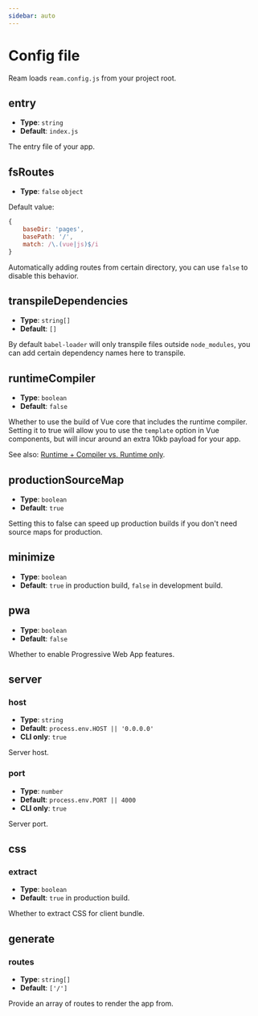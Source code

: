 ```yaml
---
sidebar: auto
---
```


# Config file

Ream loads `ream.config.js` from your project root.

## entry

- __Type__: `string`
- __Default__: `index.js`

The entry file of your app.

## fsRoutes

- __Type__: `false` `object`

Default value:

```js
{
    baseDir: 'pages',
    basePath: '/',
    match: /\.(vue|js)$/i
}
```

Automatically adding routes from certain directory, you can use `false` to disable this behavior.

## transpileDependencies

- __Type__: `string[]`
- __Default__: `[]`

By default `babel-loader` will only transpile files outside `node_modules`, you can add certain dependency names here to transpile.

## runtimeCompiler

- __Type__: `boolean`
- __Default__: `false`

Whether to use the build of Vue core that includes the runtime compiler. Setting it to true will allow you to use the `template` option in Vue components, but will incur around an extra 10kb payload for your app.

See also: [Runtime + Compiler vs. Runtime only](https://vuejs.org/v2/guide/installation.html#Runtime-Compiler-vs-Runtime-only).

## productionSourceMap

- __Type__: `boolean`
- __Default__: `true`

Setting this to false can speed up production builds if you don't need source maps for production.

## minimize

- __Type__: `boolean`
- __Default__: `true` in production build, `false` in development build.

## pwa

- __Type__: `boolean`
- __Default__: `false`

Whether to enable Progressive Web App features.

## server

### host

- __Type__: `string`
- __Default__: `process.env.HOST || '0.0.0.0'`
- __CLI only__: `true`

Server host.

### port

- __Type__: `number`
- __Default__: `process.env.PORT || 4000`
- __CLI only__: `true`

Server port.

## css

### extract

- __Type__: `boolean`
- __Default__: `true` in production build.

Whether to extract CSS for client bundle.

## generate

### routes

- __Type__: `string[]`
- __Default__: `['/']`

Provide an array of routes to render the app from.